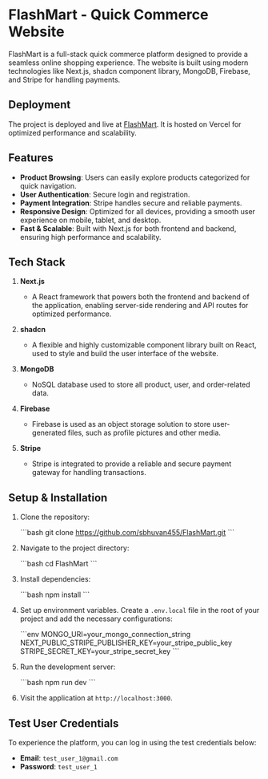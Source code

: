 
# FlashMart - Quick Commerce Website

FlashMart is a full-stack quick commerce platform designed to provide a seamless online shopping experience. The website is built using modern technologies like Next.js, shadcn component library, MongoDB, Firebase, and Stripe for handling payments.

## Deployment

The project is deployed and live at [FlashMart](https://flash-mart-chi.vercel.app/). It is hosted on Vercel for optimized performance and scalability.

## Features

- **Product Browsing**: Users can easily explore products categorized for quick navigation.
- **User Authentication**: Secure login and registration.
- **Payment Integration**: Stripe handles secure and reliable payments.
- **Responsive Design**: Optimized for all devices, providing a smooth user experience on mobile, tablet, and desktop.
- **Fast & Scalable**: Built with Next.js for both frontend and backend, ensuring high performance and scalability.
  
## Tech Stack

1. **Next.js**  
   - A React framework that powers both the frontend and backend of the application, enabling server-side rendering and API routes for optimized performance.

2. **shadcn**  
   - A flexible and highly customizable component library built on React, used to style and build the user interface of the website.

3. **MongoDB**  
   - NoSQL database used to store all product, user, and order-related data.

4. **Firebase**  
   - Firebase is used as an object storage solution to store user-generated files, such as profile pictures and other media.

5. **Stripe**  
   - Stripe is integrated to provide a reliable and secure payment gateway for handling transactions.

## Setup & Installation

1. Clone the repository:

   \`\`\`bash
   git clone https://github.com/sbhuvan455/FlashMart.git
   \`\`\`

2. Navigate to the project directory:

   \`\`\`bash
   cd FlashMart
   \`\`\`

3. Install dependencies:

   \`\`\`bash
   npm install
   \`\`\`

4. Set up environment variables. Create a `.env.local` file in the root of your project and add the necessary configurations:

   \`\`\`env
   MONGO_URI=your_mongo_connection_string
   NEXT_PUBLIC_STRIPE_PUBLISHER_KEY=your_stripe_public_key
   STRIPE_SECRET_KEY=your_stripe_secret_key
   \`\`\`

5. Run the development server:

   \`\`\`bash
   npm run dev
   \`\`\`

6. Visit the application at `http://localhost:3000`.

## Test User Credentials

To experience the platform, you can log in using the test credentials below:

- **Email**: `test_user_1@gmail.com`
- **Password**: `test_user_1`